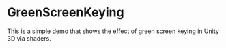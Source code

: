 # GreenScreenKeying
This is a simple demo that shows the effect of green screen keying in Unity 3D via shaders.
